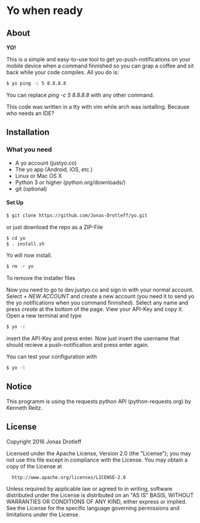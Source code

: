# Yo when ready

## About
**YO!**

This is a simple and easy-to-use tool to get yo-push-notifications on your mobile device when a command finnished so you can grap a coffee and sit back while your code compiles.
All you do is:
```sh
$ yo ping -c 5 8.8.8.8
```
You can replace *ping -c 5 8.8.8.8* with any other command.

This code was written in a tty with vim while arch was isntalling. Because who needs an IDE?

## Installation

### What you need
  + A yo account (justyo.co)
  + The yo app (Android, iOS, etc.)
  + Linux or Mac OS X
  + Python 3 or higher (python.org/downloads/)
  + git (optional)

#### Set Up

```sh
$ git clone https://github.com/Jonas-Drotleff/yo.git
```
or just download the repo as a ZIP-File

```sh
$ cd yo
$ . install.sh
```
Yo will now install.

```sh
$ rm -r yo
```
To remove the installer files

Now you need to go to dev.justyo.co and sign in with your normal account.
Select *+ NEW ACCOUNT* and create a new account (you need it to send yo the yo notifications when you command finnished). Select any name and press *create* at the bottom of the page.
View your API-Key and copy it.
Open a new terminal and type

```sh
$ yo -c
```
insert the API-Key and press enter.
Now just insert the username that should recieve a push-notification and press enter again.

You can test your configuration with
```sh
$ yo -t
```

## Notice

This programm is using the requests python API (python-requests.org) by Kenneth Reitz.

## License
Copyright 2016 Jonas Drotleff

  Licensed under the Apache License, Version 2.0 (the "License");
  you may not use this file except in compliance with the License.
  You may obtain a copy of the License at

      http://www.apache.org/licenses/LICENSE-2.0

  Unless required by applicable law or agreed to in writing, software
  distributed under the License is distributed on an "AS IS" BASIS,
  WITHOUT WARRANTIES OR CONDITIONS OF ANY KIND, either express or implied.
  See the License for the specific language governing permissions and
  limitations under the License.
